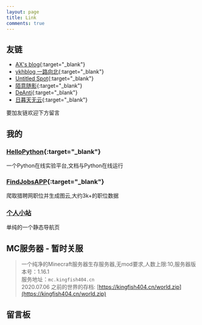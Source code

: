 ```yaml
---
layout: page
title: Link
comments: true
---
```


## 友链

* [AX's blog](https://xgpax.top){:target="_blank"}
* [ykhblog 一路向北](https://khany.top){:target="_blank"}
* [Untitled Spot](https://untitled.pw/){:target="_blank"}
* [陌意随影](http://moyisuiying.com/){:target="_blank"}
* [DeAnti](http://blog.darkkris.xin/){:target="_blank"}
* [日暮天无云](https://shandianchengzi.gitee.io/){:target="_blank"}

要加友链欢迎下方留言

## 我的

### [HelloPython](https://study.kingfish404.cn){:target="_blank"}
一个Python在线实验平台,文档与Python在线运行

### [FindJobsAPP](https://blog.achacker.com/FindJobsApp/){:target="_blank"}
爬取猎聘网职位并生成图云,大约3k+的职位数据

### [个人小站](https://kingfish404.cn)
单纯的一个静态导航页

## MC服务器 - 暂时关服

>一个纯净的Minecraft服务器生存服务器,无mod要求,人数上限:10,服务器版本号：1.16.1  
>服务地址：`mc.kingfish404.cn`  
>2020.07.06 之前的世界的存档: [https://kingfish404.cn/world.zip](https://kingfish404.cn/world.zip)

## 留言板